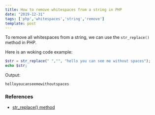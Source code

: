 ```yaml
---
title: How to remove whitespaces from a string in PHP
date: "2019-12-31"
tags: ['php','whitespaces','string','remove']
template: post
---
```


To remove all whitespaces from a string, we can use the `str_replace()` method in PHP.

Here is an woking code example:

```php
$str = str_replace(" ","", "hello you can see me without spaces");
echo $str;
```

Output:

```php
helloyoucanseemewithoutspaces
```

### References

- [str_replace() method](https://www.php.net/manual/en/function.str-replace.php)
